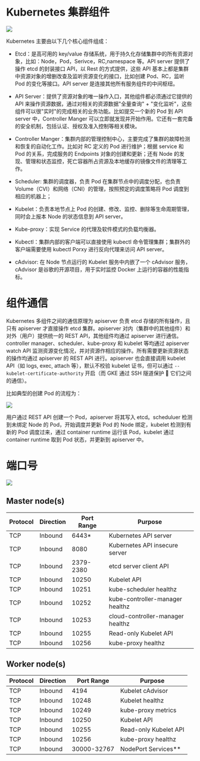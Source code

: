 # Kubernetes 集群组件

![](https://i.postimg.cc/0Qv2TCm0/image.png)

Kubernetes 主要由以下几个核心组件组成：

- Etcd：是高可用的 key/value 存储系统，用于持久化存储集群中的所有资源对象，比如：Node，Pod，Serivce，RC,namespace 等。API server 提供了操作 etcd 的封装接口 API，以 Rest 的方式提供，这些 API 基本上都是集群中资源对象的增删改查及监听资源变化的接口，比如创建 Pod、RC，监听 Pod 的变化等接口。API server 是连接其他所有服务组件的中间枢纽。

- API Server：提供了资源对象的唯一操作入口，其他组件都必须通过它提供的 API 来操作资源数据，通过对相关的资源数据"全量查询" + "变化监听"，这些组件可以很"实时"的完成相关的业务功能。比如提交一个新的 Pod 到 API server 中，Controller Manger 可以立即就发现并开始作用。它还有一套完备的安全机制，包括认证、授权及准入控制等相关模块。

- Controller Manger：集群内部的管理控制中心，主要完成了集群的故障检测和恢复的自动化工作。比如对 RC 定义的 Pod 进行维护；根据 service 和 Pod 的关系，完成服务的 Endpoints 对象的创建和更新；还有 Node 的发现、管理和状态监控，死亡容器所占资源及本地缓存的镜像文件的清理等工作。

- Scheduler: 集群的调度器，负责 Pod 在集群节点中的调度分配，也负责 Volume（CVI）和网络（CNI）的管理，按照预定的调度策略将 Pod 调度到相应的机器上；

- Kubelet：负责本地节点上 Pod 的创建、修改、监控、删除等生命周期管理，同时会上报本 Node 的状态信息到 API server。

- Kube-proxy：实现 Service 的代理及软件模式的负载均衡器。

- Kubectl：集群内部的客户端可以直接使用 kubectl 命令管理集群；集群外的客户端需要使用 kubectl Porxy 进行反向代理来访问 API server。

- cAdvisor: 在 Node 节点运行的 Kubelet 服务中内嵌了一个 cAdvisor 服务，cAdvisor 是谷歌的开源项目，用于实时监控 Docker 上运行的容器的性能指标。

# 组件通信

Kubernetes 多组件之间的通信原理为 apiserver 负责 etcd 存储的所有操作，且只有 apiserver 才直接操作 etcd 集群。apiserver 对内（集群中的其他组件）和对外（用户）提供统一的 REST API，其他组件均通过 apiserver 进行通信。controller manager、scheduler、kube-proxy 和 kubelet 等均通过 apiserver watch API 监测资源变化情况，并对资源作相应的操作。所有需要更新资源状态的操作均通过 apiserver 的 REST API 进行。apiserver 也会直接调用 kubelet API（如 logs, exec, attach 等），默认不校验 kubelet 证书，但可以通过 `--kubelet-certificate-authority` 开启（而 GKE 通过 SSH 隧道保护  它们之间的通信）。

比如典型的创建 Pod 的流程为：

![](https://i.postimg.cc/TPpwpQsn/image.png)

用户通过 REST API 创建一个 Pod，apiserver 将其写入 etcd。scheduluer 检测到未绑定 Node 的 Pod，开始调度并更新 Pod 的 Node 绑定，kubelet 检测到有新的 Pod 调度过来，通过 container runtime 运行该 Pod，kubelet 通过 container runtime 取到 Pod 状态，并更新到 apiserver 中。

# 端口号

![](https://i.postimg.cc/yxX6wGJC/image.png)

## Master node(s)

| Protocol | Direction | Port Range | Purpose                          |
| -------- | --------- | ---------- | -------------------------------- |
| TCP      | Inbound   | 6443\*     | Kubernetes API server            |
| TCP      | Inbound   | 8080       | Kubernetes API insecure server   |
| TCP      | Inbound   | 2379-2380  | etcd server client API           |
| TCP      | Inbound   | 10250      | Kubelet API                      |
| TCP      | Inbound   | 10251      | kube-scheduler healthz           |
| TCP      | Inbound   | 10252      | kube-controller-manager healthz  |
| TCP      | Inbound   | 10253      | cloud-controller-manager healthz |
| TCP      | Inbound   | 10255      | Read-only Kubelet API            |
| TCP      | Inbound   | 10256      | kube-proxy healthz               |

## Worker node(s)

| Protocol | Direction | Port Range  | Purpose               |
| -------- | --------- | ----------- | --------------------- |
| TCP      | Inbound   | 4194        | Kubelet cAdvisor      |
| TCP      | Inbound   | 10248       | Kubelet healthz       |
| TCP      | Inbound   | 10249       | kube-proxy metrics    |
| TCP      | Inbound   | 10250       | Kubelet API           |
| TCP      | Inbound   | 10255       | Read-only Kubelet API |
| TCP      | Inbound   | 10256       | kube-proxy healthz    |
| TCP      | Inbound   | 30000-32767 | NodePort Services\*\* |
